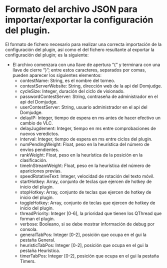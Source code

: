 # Formato del archivo JSON para importar/exportar la configuración del plugin.
El formato de fichero necesario para realizar una correcta importación de la configuración del plugin, así como el del fichero resultante al exportar la configuración del plugin; es la siguiente:

* El archivo comenzara con una llave de apertura “{” y terminara con una llave de cierre “}”; entre estos caracteres, separados por comas, pueden aparecer los siguientes elementos:
  * contestName: String, es el nombre del torneo.
  * contestServerWebsite: String, dirección web de la api del Domjudge.
  * cycleSize: Integer, duración del ciclo de visionado.
  * passwordContestServer: String, contraseña de administrador en el api del Domjudge.
  * userContestServer: String, usuario administrador en el api del Domjudge.
  * delayIP: Integer, tiempo de espera en ms antes de hacer efectivo un cambio de VLC. 
  * delayJugdement: Integer, tiempo en ms entre comprobaciones de nuevos veredictos. 
  * interval: Integer, tiempo de espera en ms entre ciclos del plugin.
  * numPendingWeight: Float, peso en la heurística del número de envíos pendientes.
  * rankWeight: Float, peso en la heurística de la posición en la clasificación.
  * timeInStreamWeight: Float, peso en la heurística del número de apariciones previas.
  * speedRotativeText: Integer, velocidad de rotación del texto móvil.
  * startHotkey: Array, conjunto de teclas que ejercen de hotkey de inicio del plugin.
  * stopHotkey: Array, conjunto de teclas que ejercen de hotkey de inicio del plugin.
  * toggleHotkey: Array, conjunto de teclas que ejercen de hotkey de inicio del plugin.
  * threadPriority: Integer [0-6], la prioridad que tienen los QThread que forman el plugin.
  * verbose: Booleano, si se debe mostrar información de debug por consola.
  * generalTabPos: Integer [0-2], posición que ocupa en el gui la pestaña General.
  * heuristicTabPos: Integer [0-2], posición que ocupa en el gui la pestaña Heurística.
  * timerTabPos: Integer [0-2], posición que ocupa en el gui la pestaña Timers.
